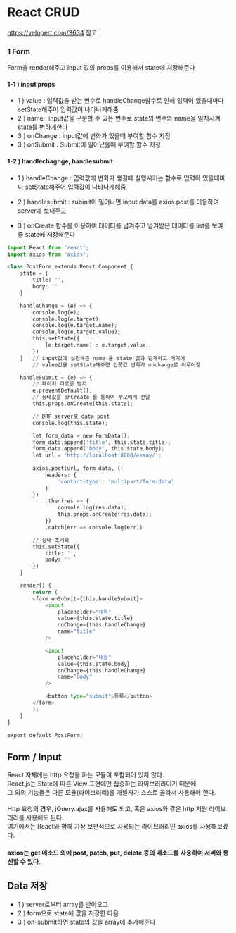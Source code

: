 # React CRUD
https://velopert.com/3634 참고
### 1 Form
Form을 render해주고 input 값의 props를 이용해서 state에 저장해준다

#### 1-1 ) input props
- 1 ) value : 입력값을 받는 변수로 handleChange함수로 인해 입력이 있을때마다 setState해주어 입력값이 나타나게해줌
- 2 ) name : input값을 구분할 수 있는 변수로 state의 변수와 name을 일치시켜 state를 변하게한다
- 3 ) onChange : input값에 변화가 있을때 부여할 함수 지정
- 3 ) onSubmit : Submit이 일어났을때 부여할 함수 지정

#### 1-2 ) handlechagnge, handlesubmit
- 1 ) handleChange : 입력값에 변화가 생길때 실행시키는 함수로 입력이 있을때마다 setState해주어 입력값이 나타나게해줌

- 2 ) handlesubmit : submit이 일어나면 input data를 axios.post를 이용하여 server에 보내주고
- 3 ) onCreate 함수를 이용하여 데이터를 넘겨주고 넘겨받은 데이터를 list를 보여줄 state에 저장해준다

```python
import React from 'react';
import axios from 'axios';

class PostForm extends React.Component {
    state = {
        title: '',
        body: ''
    }

    handleChange = (e) => {
        console.log(e);
        console.log(e.target);
        console.log(e.target.name);
        console.log(e.target.value);
        this.setState({
            [e.target.name] : e.target.value,
        })
    }   // input값에 설정해준 name 을 state 값과 같게하고 거기에
        // value값을 setState해주면 인풋값 변화가 onchange로 이루어짐 

    handleSubmit = (e) => {
        // 페이지 리로딩 방지
        e.preventDefault();
        // 상태값을 onCreate 를 통하여 부모에게 전달
        this.props.onCreate(this.state);

        // DRF server로 data post
        console.log(this.state);

        let form_data = new FormData();
        form_data.append('title', this.state.title);
        form_data.append('body', this.state.body);
        let url = 'http://localhost:8000/essay/';
        
        axios.post(url, form_data, {
            headers: {
                'content-type': 'multipart/form-data'
            }
        })
            .then(res => {
                console.log(res.data);
                this.props.onCreate(res.data);
            })
            .catch(err => console.log(err))

        // 상태 초기화
        this.setState({
            title: '',
            body: ''
        })
    }

    render() {
        return (
        <form onSubmit={this.handleSubmit}>
            <input
                placeholder="제목"
                value={this.state.title}
                onChange={this.handleChange}
                name="title"
            />

            <input
                placeholder="내용"
                value={this.state.body}
                onChange={this.handleChange}
                name="body"
            />

            <button type="submit">등록</button>
        </form>
        );
    }
}

export default PostForm;
```

## Form / Input
React 자체에는 http 요청을 하는 모듈이 포함되어 있지 않다.<br/>
React.js는 State에 따른 View 표현에만 집중하는 라이브러리이기 때문에<br/>
그 외의 기능들은 다른 모듈(라이브러리)를 개발자가 스스로 골라서 사용해야 한다.<br/>
<br/>
Http 요청의 경우, jQuery.ajax를 사용해도 되고, 혹은 axios와 같은 http 지원 라이브러리를 사용해도 된다.<br/>
여기에서는 React와 함께 가장 보편적으로 사용되는 라이브러리인 axios를 사용해보겠다.<br/>
#### axios는 get 메소드 외에 post, patch, put, delete 등의 메소드를 사용하여 서버와 통신할 수 있다.

## Data 저장
- 1 ) server로부터 array를 받아오고 
- 2 ) form으로 state에 값을 저장한 다음
- 3 ) on-submit하면 state의 값을 array에 추가해준다
